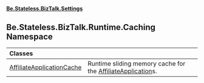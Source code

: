 #### [Be.Stateless.BizTalk.Settings](README.md 'README')

## Be.Stateless.BizTalk.Runtime.Caching Namespace

| Classes | |
| :--- | :--- |
| [AffiliateApplicationCache](AffiliateApplicationCache.md 'Be.Stateless.BizTalk.Runtime.Caching.AffiliateApplicationCache') | Runtime sliding memory cache for the [AffiliateApplication](AffiliateApplication.md 'Be.Stateless.BizTalk.Settings.Sso.AffiliateApplication')s. |
